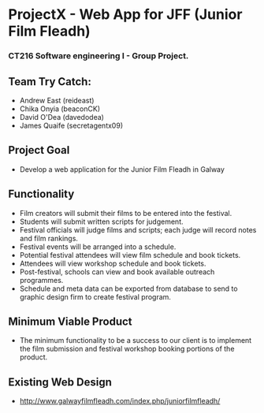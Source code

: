 # ProjectX - Web App for JFF (Junior Film Fleadh) #
### CT216 Software engineering I - Group Project.


## Team Try Catch: 
  - Andrew East (reideast) 
  - Chika Onyia (beaconCK) 
  - David O'Dea (davedodea) 
  - James Quaife (secretagentx09)

## Project Goal
  - Develop a web application for the Junior Film Fleadh in Galway

## Functionality
  - Film creators will submit their films to be entered into the festival.
  - Students will submit written scripts for judgement.
  - Festival officials will judge films and scripts; each judge will record notes and film rankings.
  - Festival events will be arranged into a schedule.
  - Potential festival attendees will view film schedule and book tickets.
  - Attendees will view workshop schedule and book tickets.
  - Post-festival, schools can view and book available outreach programmes.
  - Schedule and meta data can be exported from database to send to graphic design firm to create festival program.
  
## Minimum Viable Product
  - The minimum functionality to be a success to our client is to implement the film submission and festival workshop booking portions of the product.
  
## Existing Web Design
- http://www.galwayfilmfleadh.com/index.php/juniorfilmfleadh/
